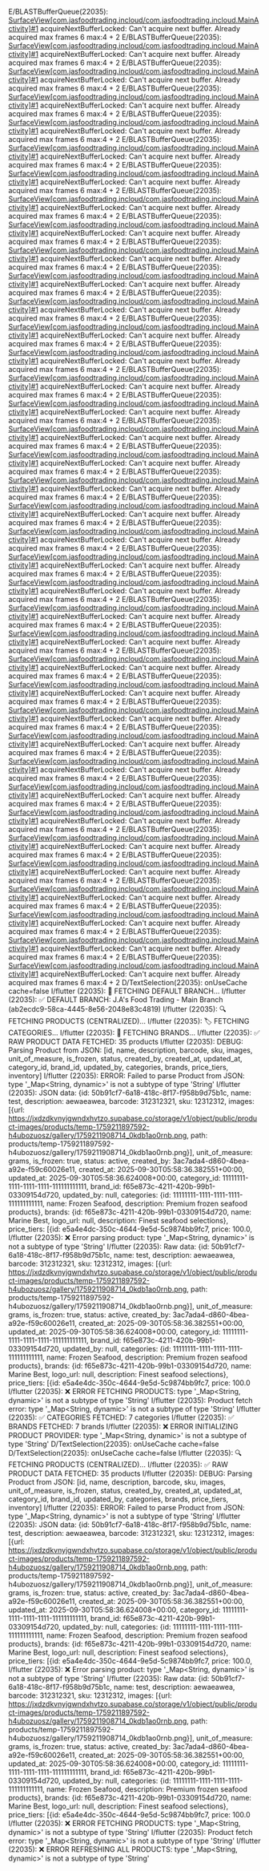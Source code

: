 E/BLASTBufferQueue(22035): [SurfaceView[com.jasfoodtrading.incloud/com.jasfoodtrading.incloud.MainActivity]#1](f:1,a:6) acquireNextBufferLocked: Can't acquire next buffer. Already acquired max frames 6 max:4 + 2
E/BLASTBufferQueue(22035): [SurfaceView[com.jasfoodtrading.incloud/com.jasfoodtrading.incloud.MainActivity]#1](f:1,a:6) acquireNextBufferLocked: Can't acquire next buffer. Already acquired max frames 6 max:4 + 2
E/BLASTBufferQueue(22035): [SurfaceView[com.jasfoodtrading.incloud/com.jasfoodtrading.incloud.MainActivity]#1](f:1,a:6) acquireNextBufferLocked: Can't acquire next buffer. Already acquired max frames 6 max:4 + 2
E/BLASTBufferQueue(22035): [SurfaceView[com.jasfoodtrading.incloud/com.jasfoodtrading.incloud.MainActivity]#1](f:1,a:6) acquireNextBufferLocked: Can't acquire next buffer. Already acquired max frames 6 max:4 + 2
E/BLASTBufferQueue(22035): [SurfaceView[com.jasfoodtrading.incloud/com.jasfoodtrading.incloud.MainActivity]#1](f:1,a:6) acquireNextBufferLocked: Can't acquire next buffer. Already acquired max frames 6 max:4 + 2
E/BLASTBufferQueue(22035): [SurfaceView[com.jasfoodtrading.incloud/com.jasfoodtrading.incloud.MainActivity]#1](f:1,a:6) acquireNextBufferLocked: Can't acquire next buffer. Already acquired max frames 6 max:4 + 2
E/BLASTBufferQueue(22035): [SurfaceView[com.jasfoodtrading.incloud/com.jasfoodtrading.incloud.MainActivity]#1](f:1,a:6) acquireNextBufferLocked: Can't acquire next buffer. Already acquired max frames 6 max:4 + 2
E/BLASTBufferQueue(22035): [SurfaceView[com.jasfoodtrading.incloud/com.jasfoodtrading.incloud.MainActivity]#1](f:1,a:6) acquireNextBufferLocked: Can't acquire next buffer. Already acquired max frames 6 max:4 + 2
E/BLASTBufferQueue(22035): [SurfaceView[com.jasfoodtrading.incloud/com.jasfoodtrading.incloud.MainActivity]#1](f:1,a:6) acquireNextBufferLocked: Can't acquire next buffer. Already acquired max frames 6 max:4 + 2
E/BLASTBufferQueue(22035): [SurfaceView[com.jasfoodtrading.incloud/com.jasfoodtrading.incloud.MainActivity]#1](f:1,a:6) acquireNextBufferLocked: Can't acquire next buffer. Already acquired max frames 6 max:4 + 2
E/BLASTBufferQueue(22035): [SurfaceView[com.jasfoodtrading.incloud/com.jasfoodtrading.incloud.MainActivity]#1](f:1,a:6) acquireNextBufferLocked: Can't acquire next buffer. Already acquired max frames 6 max:4 + 2
E/BLASTBufferQueue(22035): [SurfaceView[com.jasfoodtrading.incloud/com.jasfoodtrading.incloud.MainActivity]#1](f:1,a:6) acquireNextBufferLocked: Can't acquire next buffer. Already acquired max frames 6 max:4 + 2
E/BLASTBufferQueue(22035): [SurfaceView[com.jasfoodtrading.incloud/com.jasfoodtrading.incloud.MainActivity]#1](f:1,a:6) acquireNextBufferLocked: Can't acquire next buffer. Already acquired max frames 6 max:4 + 2
E/BLASTBufferQueue(22035): [SurfaceView[com.jasfoodtrading.incloud/com.jasfoodtrading.incloud.MainActivity]#1](f:1,a:6) acquireNextBufferLocked: Can't acquire next buffer. Already acquired max frames 6 max:4 + 2
E/BLASTBufferQueue(22035): [SurfaceView[com.jasfoodtrading.incloud/com.jasfoodtrading.incloud.MainActivity]#1](f:1,a:6) acquireNextBufferLocked: Can't acquire next buffer. Already acquired max frames 6 max:4 + 2
E/BLASTBufferQueue(22035): [SurfaceView[com.jasfoodtrading.incloud/com.jasfoodtrading.incloud.MainActivity]#1](f:1,a:6) acquireNextBufferLocked: Can't acquire next buffer. Already acquired max frames 6 max:4 + 2
E/BLASTBufferQueue(22035): [SurfaceView[com.jasfoodtrading.incloud/com.jasfoodtrading.incloud.MainActivity]#1](f:1,a:6) acquireNextBufferLocked: Can't acquire next buffer. Already acquired max frames 6 max:4 + 2
E/BLASTBufferQueue(22035): [SurfaceView[com.jasfoodtrading.incloud/com.jasfoodtrading.incloud.MainActivity]#1](f:1,a:6) acquireNextBufferLocked: Can't acquire next buffer. Already acquired max frames 6 max:4 + 2
E/BLASTBufferQueue(22035): [SurfaceView[com.jasfoodtrading.incloud/com.jasfoodtrading.incloud.MainActivity]#1](f:1,a:6) acquireNextBufferLocked: Can't acquire next buffer. Already acquired max frames 6 max:4 + 2
E/BLASTBufferQueue(22035): [SurfaceView[com.jasfoodtrading.incloud/com.jasfoodtrading.incloud.MainActivity]#1](f:1,a:6) acquireNextBufferLocked: Can't acquire next buffer. Already acquired max frames 6 max:4 + 2
E/BLASTBufferQueue(22035): [SurfaceView[com.jasfoodtrading.incloud/com.jasfoodtrading.incloud.MainActivity]#1](f:1,a:6) acquireNextBufferLocked: Can't acquire next buffer. Already acquired max frames 6 max:4 + 2
E/BLASTBufferQueue(22035): [SurfaceView[com.jasfoodtrading.incloud/com.jasfoodtrading.incloud.MainActivity]#1](f:1,a:6) acquireNextBufferLocked: Can't acquire next buffer. Already acquired max frames 6 max:4 + 2
E/BLASTBufferQueue(22035): [SurfaceView[com.jasfoodtrading.incloud/com.jasfoodtrading.incloud.MainActivity]#1](f:1,a:6) acquireNextBufferLocked: Can't acquire next buffer. Already acquired max frames 6 max:4 + 2
E/BLASTBufferQueue(22035): [SurfaceView[com.jasfoodtrading.incloud/com.jasfoodtrading.incloud.MainActivity]#1](f:1,a:6) acquireNextBufferLocked: Can't acquire next buffer. Already acquired max frames 6 max:4 + 2
E/BLASTBufferQueue(22035): [SurfaceView[com.jasfoodtrading.incloud/com.jasfoodtrading.incloud.MainActivity]#1](f:1,a:6) acquireNextBufferLocked: Can't acquire next buffer. Already acquired max frames 6 max:4 + 2
E/BLASTBufferQueue(22035): [SurfaceView[com.jasfoodtrading.incloud/com.jasfoodtrading.incloud.MainActivity]#1](f:1,a:6) acquireNextBufferLocked: Can't acquire next buffer. Already acquired max frames 6 max:4 + 2
E/BLASTBufferQueue(22035): [SurfaceView[com.jasfoodtrading.incloud/com.jasfoodtrading.incloud.MainActivity]#1](f:1,a:6) acquireNextBufferLocked: Can't acquire next buffer. Already acquired max frames 6 max:4 + 2
E/BLASTBufferQueue(22035): [SurfaceView[com.jasfoodtrading.incloud/com.jasfoodtrading.incloud.MainActivity]#1](f:1,a:6) acquireNextBufferLocked: Can't acquire next buffer. Already acquired max frames 6 max:4 + 2
E/BLASTBufferQueue(22035): [SurfaceView[com.jasfoodtrading.incloud/com.jasfoodtrading.incloud.MainActivity]#1](f:1,a:6) acquireNextBufferLocked: Can't acquire next buffer. Already acquired max frames 6 max:4 + 2
E/BLASTBufferQueue(22035): [SurfaceView[com.jasfoodtrading.incloud/com.jasfoodtrading.incloud.MainActivity]#1](f:1,a:6) acquireNextBufferLocked: Can't acquire next buffer. Already acquired max frames 6 max:4 + 2
E/BLASTBufferQueue(22035): [SurfaceView[com.jasfoodtrading.incloud/com.jasfoodtrading.incloud.MainActivity]#1](f:1,a:6) acquireNextBufferLocked: Can't acquire next buffer. Already acquired max frames 6 max:4 + 2
E/BLASTBufferQueue(22035): [SurfaceView[com.jasfoodtrading.incloud/com.jasfoodtrading.incloud.MainActivity]#1](f:1,a:6) acquireNextBufferLocked: Can't acquire next buffer. Already acquired max frames 6 max:4 + 2
E/BLASTBufferQueue(22035): [SurfaceView[com.jasfoodtrading.incloud/com.jasfoodtrading.incloud.MainActivity]#1](f:1,a:6) acquireNextBufferLocked: Can't acquire next buffer. Already acquired max frames 6 max:4 + 2
E/BLASTBufferQueue(22035): [SurfaceView[com.jasfoodtrading.incloud/com.jasfoodtrading.incloud.MainActivity]#1](f:1,a:6) acquireNextBufferLocked: Can't acquire next buffer. Already acquired max frames 6 max:4 + 2
E/BLASTBufferQueue(22035): [SurfaceView[com.jasfoodtrading.incloud/com.jasfoodtrading.incloud.MainActivity]#1](f:1,a:6) acquireNextBufferLocked: Can't acquire next buffer. Already acquired max frames 6 max:4 + 2
E/BLASTBufferQueue(22035): [SurfaceView[com.jasfoodtrading.incloud/com.jasfoodtrading.incloud.MainActivity]#1](f:1,a:6) acquireNextBufferLocked: Can't acquire next buffer. Already acquired max frames 6 max:4 + 2
E/BLASTBufferQueue(22035): [SurfaceView[com.jasfoodtrading.incloud/com.jasfoodtrading.incloud.MainActivity]#1](f:1,a:6) acquireNextBufferLocked: Can't acquire next buffer. Already acquired max frames 6 max:4 + 2
E/BLASTBufferQueue(22035): [SurfaceView[com.jasfoodtrading.incloud/com.jasfoodtrading.incloud.MainActivity]#1](f:1,a:6) acquireNextBufferLocked: Can't acquire next buffer. Already acquired max frames 6 max:4 + 2
D/TextSelection(22035): onUseCache cache=false
I/flutter (22035): 🏢 FETCHING DEFAULT BRANCH...
I/flutter (22035): ✅ DEFAULT BRANCH: J.A's Food Trading - Main Branch (ab2ecdc9-58ca-4445-8e56-2048e83c4819)
I/flutter (22035): 🔍 FETCHING PRODUCTS (CENTRALIZED)...
I/flutter (22035): 🏷️ FETCHING CATEGORIES...
I/flutter (22035): 🏪 FETCHING BRANDS...
I/flutter (22035): ✅ RAW PRODUCT DATA FETCHED: 35 products
I/flutter (22035): DEBUG: Parsing Product from JSON: [id, name, description, barcode, sku, images, unit_of_measure, is_frozen, status, created_by, created_at, updated_at, category_id, brand_id, updated_by, categories, brands, price_tiers, inventory]
I/flutter (22035): ERROR: Failed to parse Product from JSON: type '_Map<String, dynamic>' is not a subtype of type 'String'
I/flutter (22035): JSON data: {id: 50b91cf7-6a18-418c-8f17-f958b9d75b1c, name: test, description: aewaeawea, barcode: 312312321, sku: 12312312, images: [{url: https://jxdzdkvnyjgwndxhvtzo.supabase.co/storage/v1/object/public/product-images/products/temp-1759211897592-h4ubozuosz/gallery/1759211908714_0kdb1ao0rnb.png, path: products/temp-1759211897592-h4ubozuosz/gallery/1759211908714_0kdb1ao0rnb.png}], unit_of_measure: grams, is_frozen: true, status: active, created_by: 3ac7ada4-d860-4bea-a92e-f59c60026e11, created_at: 2025-09-30T05:58:36.382551+00:00, updated_at: 2025-09-30T05:58:36.624008+00:00, category_id: 11111111-1111-1111-1111-111111111111, brand_id: f65e873c-4211-420b-99b1-03309154d720, updated_by: null, categories: {id: 11111111-1111-1111-1111-111111111111, name: Frozen Seafood, description: Premium frozen seafood products}, brands: {id: f65e873c-4211-420b-99b1-03309154d720, name: Marine Best, logo_url: null, description: Finest seafood selections}, price_tiers: [{id: e5a4e4dc-350c-4644-9e5d-5c9874bb9fc7, price: 100.0, 
I/flutter (22035): ❌ Error parsing product: type '_Map<String, dynamic>' is not a subtype of type 'String'
I/flutter (22035):    Raw data: {id: 50b91cf7-6a18-418c-8f17-f958b9d75b1c, name: test, description: aewaeawea, barcode: 312312321, sku: 12312312, images: [{url: https://jxdzdkvnyjgwndxhvtzo.supabase.co/storage/v1/object/public/product-images/products/temp-1759211897592-h4ubozuosz/gallery/1759211908714_0kdb1ao0rnb.png, path: products/temp-1759211897592-h4ubozuosz/gallery/1759211908714_0kdb1ao0rnb.png}], unit_of_measure: grams, is_frozen: true, status: active, created_by: 3ac7ada4-d860-4bea-a92e-f59c60026e11, created_at: 2025-09-30T05:58:36.382551+00:00, updated_at: 2025-09-30T05:58:36.624008+00:00, category_id: 11111111-1111-1111-1111-111111111111, brand_id: f65e873c-4211-420b-99b1-03309154d720, updated_by: null, categories: {id: 11111111-1111-1111-1111-111111111111, name: Frozen Seafood, description: Premium frozen seafood products}, brands: {id: f65e873c-4211-420b-99b1-03309154d720, name: Marine Best, logo_url: null, description: Finest seafood selections}, price_tiers: [{id: e5a4e4dc-350c-4644-9e5d-5c9874bb9fc7, price: 100.0
I/flutter (22035): ❌ ERROR FETCHING PRODUCTS: type '_Map<String, dynamic>' is not a subtype of type 'String'
I/flutter (22035): Product fetch error: type '_Map<String, dynamic>' is not a subtype of type 'String'
I/flutter (22035): ✅ CATEGORIES FETCHED: 7 categories
I/flutter (22035): ✅ BRANDS FETCHED: 7 brands
I/flutter (22035): ❌ ERROR INITIALIZING PRODUCT PROVIDER: type '_Map<String, dynamic>' is not a subtype of type 'String'
D/TextSelection(22035): onUseCache cache=false
D/TextSelection(22035): onUseCache cache=false
I/flutter (22035): 🔍 FETCHING PRODUCTS (CENTRALIZED)...
I/flutter (22035): ✅ RAW PRODUCT DATA FETCHED: 35 products
I/flutter (22035): DEBUG: Parsing Product from JSON: [id, name, description, barcode, sku, images, unit_of_measure, is_frozen, status, created_by, created_at, updated_at, category_id, brand_id, updated_by, categories, brands, price_tiers, inventory]
I/flutter (22035): ERROR: Failed to parse Product from JSON: type '_Map<String, dynamic>' is not a subtype of type 'String'
I/flutter (22035): JSON data: {id: 50b91cf7-6a18-418c-8f17-f958b9d75b1c, name: test, description: aewaeawea, barcode: 312312321, sku: 12312312, images: [{url: https://jxdzdkvnyjgwndxhvtzo.supabase.co/storage/v1/object/public/product-images/products/temp-1759211897592-h4ubozuosz/gallery/1759211908714_0kdb1ao0rnb.png, path: products/temp-1759211897592-h4ubozuosz/gallery/1759211908714_0kdb1ao0rnb.png}], unit_of_measure: grams, is_frozen: true, status: active, created_by: 3ac7ada4-d860-4bea-a92e-f59c60026e11, created_at: 2025-09-30T05:58:36.382551+00:00, updated_at: 2025-09-30T05:58:36.624008+00:00, category_id: 11111111-1111-1111-1111-111111111111, brand_id: f65e873c-4211-420b-99b1-03309154d720, updated_by: null, categories: {id: 11111111-1111-1111-1111-111111111111, name: Frozen Seafood, description: Premium frozen seafood products}, brands: {id: f65e873c-4211-420b-99b1-03309154d720, name: Marine Best, logo_url: null, description: Finest seafood selections}, price_tiers: [{id: e5a4e4dc-350c-4644-9e5d-5c9874bb9fc7, price: 100.0, 
I/flutter (22035): ❌ Error parsing product: type '_Map<String, dynamic>' is not a subtype of type 'String'
I/flutter (22035):    Raw data: {id: 50b91cf7-6a18-418c-8f17-f958b9d75b1c, name: test, description: aewaeawea, barcode: 312312321, sku: 12312312, images: [{url: https://jxdzdkvnyjgwndxhvtzo.supabase.co/storage/v1/object/public/product-images/products/temp-1759211897592-h4ubozuosz/gallery/1759211908714_0kdb1ao0rnb.png, path: products/temp-1759211897592-h4ubozuosz/gallery/1759211908714_0kdb1ao0rnb.png}], unit_of_measure: grams, is_frozen: true, status: active, created_by: 3ac7ada4-d860-4bea-a92e-f59c60026e11, created_at: 2025-09-30T05:58:36.382551+00:00, updated_at: 2025-09-30T05:58:36.624008+00:00, category_id: 11111111-1111-1111-1111-111111111111, brand_id: f65e873c-4211-420b-99b1-03309154d720, updated_by: null, categories: {id: 11111111-1111-1111-1111-111111111111, name: Frozen Seafood, description: Premium frozen seafood products}, brands: {id: f65e873c-4211-420b-99b1-03309154d720, name: Marine Best, logo_url: null, description: Finest seafood selections}, price_tiers: [{id: e5a4e4dc-350c-4644-9e5d-5c9874bb9fc7, price: 100.0
I/flutter (22035): ❌ ERROR FETCHING PRODUCTS: type '_Map<String, dynamic>' is not a subtype of type 'String'
I/flutter (22035): Product fetch error: type '_Map<String, dynamic>' is not a subtype of type 'String'
I/flutter (22035): ❌ ERROR REFRESHING ALL PRODUCTS: type '_Map<String, dynamic>' is not a subtype of type 'String'
